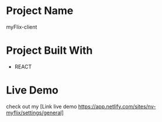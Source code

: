 # Project Name

myFlix-client

# Project Built With

* REACT

# Live Demo

check out my [Link live demo https://app.netlify.com/sites/nv-myflix/settings/general]